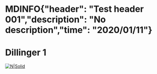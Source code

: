 # MDINFO{"header": "Test header 001","description": "No description","time": "2020/01/11"}
# Dillinger 1

[![N|Solid](https://cldup.com/dTxpPi9lDf.thumb.png)](https://nodesource.com/products/nsolid)